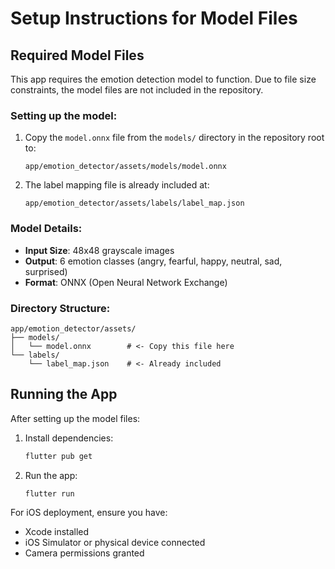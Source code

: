 # Setup Instructions for Model Files

## Required Model Files

This app requires the emotion detection model to function. Due to file size constraints, the model files are not included in the repository.

### Setting up the model:

1. Copy the `model.onnx` file from the `models/` directory in the repository root to:
   ```
   app/emotion_detector/assets/models/model.onnx
   ```

2. The label mapping file is already included at:
   ```
   app/emotion_detector/assets/labels/label_map.json
   ```

### Model Details:
- **Input Size**: 48x48 grayscale images
- **Output**: 6 emotion classes (angry, fearful, happy, neutral, sad, surprised)
- **Format**: ONNX (Open Neural Network Exchange)

### Directory Structure:
```
app/emotion_detector/assets/
├── models/
│   └── model.onnx        # <- Copy this file here
└── labels/
    └── label_map.json    # <- Already included
```

## Running the App

After setting up the model files:

1. Install dependencies:
   ```bash
   flutter pub get
   ```

2. Run the app:
   ```bash
   flutter run
   ```

For iOS deployment, ensure you have:
- Xcode installed
- iOS Simulator or physical device connected
- Camera permissions granted